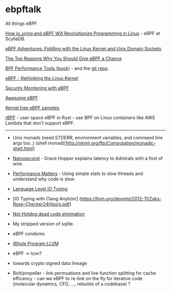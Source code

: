 # ebpftalk
All things eBPF



[How io_uring and eBPF Will Revolutionize Programming in Linux](https://thenewstack.io/how-io_uring-and-ebpf-will-revolutionize-programming-in-linux/) - eBPF at ScyllaDB.

[eBPF Adventures: Fiddling with the Linux Kernel and Unix Domain Sockets](https://www.nccgroup.com/us/about-us/newsroom-and-events/blog/2019/march/ebpf-adventures-fiddling-with-the-linux-kernel-and-unix-domain-sockets/)

[The Top Reasons Why You Should Give eBPF a Chance](https://blog.container-solutions.com/the-top-reasons-why-you-should-give-ebpf-a-chance)

[BPF Performance Tools (book)](http://www.brendangregg.com/bpf-performance-tools-book.html) - and the [git repo](https://github.com/brendangregg/bpf-perf-tools-book).

[eBPF - Rethinking the Linux Kernel](https://www.infoq.com/presentations/facebook-google-bpf-linux-kernel/)

[Security Monitering with eBPF](http://www.brendangregg.com/Slides/BSidesSF2017_BPF_security_monitoring.pdf)

[Awesome eBPF](https://github.com/zoidbergwill/awesome-ebpf)

[Kernel tree eBPF samples](https://git.kernel.org/pub/scm/linux/kernel/git/torvalds/linux.git/tree/samples/bpf)

[rBPF](https://github.com/qmonnet/rbpf) - user space eBPF in Rust - use BPF on Linux containers like AWS Lambda that don't support eBPF.


----
* Unix monads (need STDERR, environment variables, and command line args too..) (shell monad)[http://okmij.org/ftp/Computation/monadic-shell.html]

* [Nanosecond](https://www.youtube.com/watch?v=9eyFDBPk4Yw) - Grace Hopper explains latency to Admirals with a foot of wire.

* [Performance Matters](https://www.youtube.com/watch?v=koTf7u0v41o) - Using simple stats to slow threads and understand why code is slow.

* [Language Level IO Typing](http://learnyouahaskell.com/input-and-output)

* [IO Typing with Clang Anylizer] (https://llvm.org/devmtg/2012-11/Zaks-Rose-Checker24Hours.pdf)

* [Not Hotdog dead code elimination](https://github.com/tensorflow/tensorflow/pull/7832)

* My stripped version of sqlite.

* eBPF condoms

* [Whole Program LLVM](https://github.com/travitch/whole-program-llvm)

* eBPF -> lcov?

* towards crypto signed data lineage

* Bolt/propeller - link permuations and live function splitting for cache efficency - can we eBPF to re-link on the fly for iterative code (molecular dynamics, CFD, ..., rebuilds of a codebase) ?

